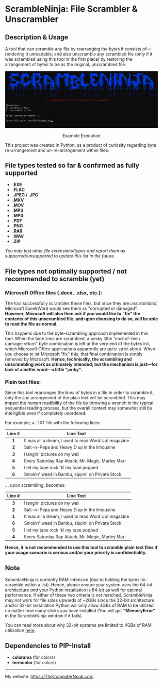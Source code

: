 ﻿# ScrambleNinja: File Scrambler & Unscrambler

## Description & Usage
A tool that can scramble any file by rearranging the bytes it consists of—rendering it unreadable; and also unscramble any scrambled file (only if it was scrambled using this tool in the first place) by restoring the arrangement of bytes to be as the original, unscrambled file.

<div align="center">
<img src="https://raw.githubusercontent.com/SHUR1K-N/ScrambleNinja-File-Scrambler/master/Images/Example.png" >
<p>Example Execution</p>
</div>

This project was created in Python, as a product of curiosity regarding byte re-arrangement and un-re-arrangement within files.

## File types tested so far & confirmed as fully supported
- **.EXE**
- **.FLAC**
- **.JPEG / .JPG**
- **.MKV**
- **.MOV**
- **.MP3**
- **.MP4**
- **.PDF**
- **.PNG**
- **.RAR**
- **.WAV**
- **.ZIP**

*You may test other file extensions/types and report them as supported/unsupported to update this list in the future.*

## File types not optimally supported / not recommended to scramble (yet)
### Microsoft Office files (.docx, .xlsx, etc.):
The tool successfully scrambles these files, but once they are *unscrambled*, Microsoft Excel/Word would see them as "corrupted or damaged". **However, Microsoft will also then ask if you would like to "fix" the contents of this unscrambled file, and upon choosing to do so, will be able to read the file as normal.**

This happens due to the byte-scrambling approach implemented in this tool. When the byte lines are scrambled, a pesky little "end-of-line / carriage-return" byte combination is left at the very end of the bytes list, which Microsoft Office applications apparently are quite strict about. When you choose to let Microsoft "fix" this, that final combination is simply removed by Microsoft. **Hence, technically, the scrambling and unscrambling work as ultimately intended; but the mechanism is just—for lack of a better word—a little "janky".**

### Plain text files:
Since this tool rearranges the *lines* of bytes in a file in order to scramble it, only the *line* arrangement of the plain text will be scrambled. This may impact the human readibility of the file by throwing a wrench in the typical sequential reading process, but the overall context may somewhat still be intelligible even if completely unordered.

For example, a .TXT file with the following lines:

<div align="center">

|Line #|Line Text                                            |
|:----:|-----------------------------------------------------|
|**1** |It was all a dream, I used to read Word Up! magazine |
|**2** |Salt-n-Pepa and Heavy D up in the limousine          |
|**3** |Hangin' pictures on my wall                          |
|**4** |Every Saturday Rap Attack, Mr. Magic, Marley Marl    |
|**5** |I let my tape rock 'til my tape popped               |
|**6** |Smokin' weed in Bambu, sippin' on Private Stock      |

</div>

... upon scrambling, becomes:

<div align="center">

|Line #|Line Text                                            |
|:----:|-----------------------------------------------------|
|**3** |Hangin' pictures on my wall                          |
|**2** |Salt-n-Pepa and Heavy D up in the limousine          |
|**1** |It was all a dream, I used to read Word Up! magazine |
|**6** |Smokin' weed in Bambu, sippin' on Private Stock      |
|**5** |I let my tape rock 'til my tape popped               |
|**4** |Every Saturday Rap Attack, Mr. Magic, Marley Marl    |

</div>

**Hence, it is not recommended to use this tool to scramble plain text files if your usage scenario is serious and/or your priority is confidentiality.**

## Note
ScrambleNinja is currently RAM-intensive (due to holding the bytes-to-scramble within a list). Hence, please ensure your system uses the 64-bit architecture *and* your Python installation is 64-bit as well for optimal performance. If either of these two criteria is not matched, ScrambleNinja may not work for file sizes upwards of ~2GBs since the 32-bit architecture and/or 32-bit installation Python will only allow 4GBs of RAM to be utilized no matter how many sticks you have installed (You will get **"MemoryError"** in the ScrambleNinja window if it fails).

You can read more about why 32-bit systems are limited to 4GBs of RAM utilization [here](https://superuser.com/questions/372881/is-there-a-technical-reason-why-32-bit-windows-is-limited-to-4gb-of-ram).

## Dependencies to PIP-Install
- **colorama** (for colors)
- **termcolor** (for colors)

------------

My website: https://TheComputerNoob.com
